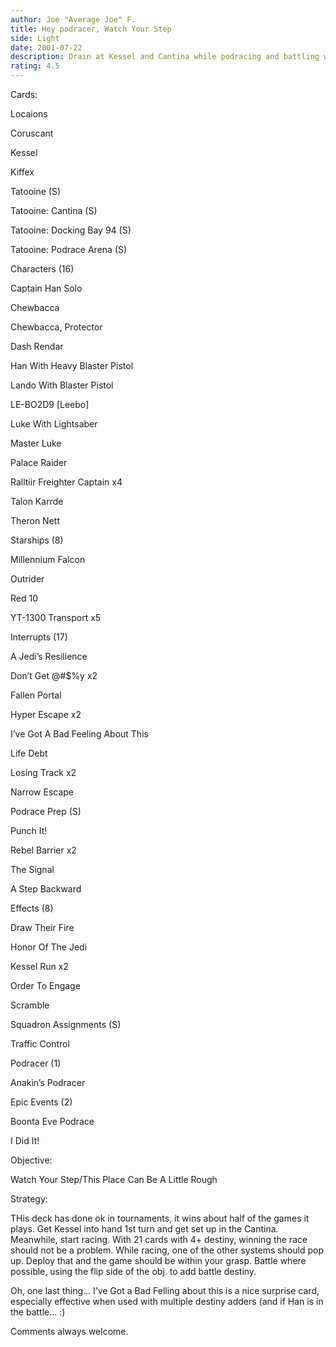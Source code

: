 ```yaml
---
author: Joe "Average Joe" F.
title: Hey podracer, Watch Your Step
side: Light
date: 2001-07-22
description: Drain at Kessel and Cantina while podracing and battling where necessary.
rating: 4.5
---
```

Cards: 

Locaions
Coruscant 
Kessel 
Kiffex 
Tatooine (S) 
Tatooine: Cantina (S)
Tatooine: Docking Bay 94 (S)
Tatooine: Podrace Arena (S)

Characters (16)
Captain Han Solo 
Chewbacca 
Chewbacca, Protector 
Dash Rendar 
Han With Heavy Blaster Pistol 
Lando With Blaster Pistol 
LE-BO2D9 [Leebo] 
Luke With Lightsaber 
Master Luke 
Palace Raider 
Ralltiir Freighter Captain  x4
Talon Karrde 
Theron Nett 

Starships (8)
Millennium Falcon 
Outrider 
Red 10 
YT-1300 Transport  x5

Interrupts (17)
A Jedi’s Resilience 
Don’t Get @#$%y  x2
Fallen Portal 
Hyper Escape  x2
I’ve Got A Bad Feeling About This 
Life Debt 
Losing Track  x2
Narrow Escape 
Podrace Prep (S)
Punch It! 
Rebel Barrier  x2
The Signal 
A Step Backward

Effects (8)
Draw Their Fire 
Honor Of The Jedi 
Kessel Run  x2
Order To Engage 
Scramble 
Squadron Assignments (S)
Traffic Control 

Podracer (1)
Anakin’s Podracer 

Epic Events (2)
Boonta Eve Podrace 
I Did It! 

Objective:
Watch Your Step/This Place Can Be A Little Rough 


Strategy: 

THis deck has done ok in tournaments, it wins about half of the games it plays.  Get Kessel into hand 1st turn and get set up in the Cantina.  Meanwhile, start racing.  With 21 cards with 4+ destiny, winning the race should not be a problem.  While racing, one of the other systems should pop up.  Deploy that and the game should be within your grasp.  Battle where possible, using the flip side of the obj. to add battle destiny.  

Oh, one last thing... I’ve Got a Bad Felling about this is a nice surprise card, especially effective when used with multiple destiny adders (and if Han is in the battle... :) 

Comments always welcome.   